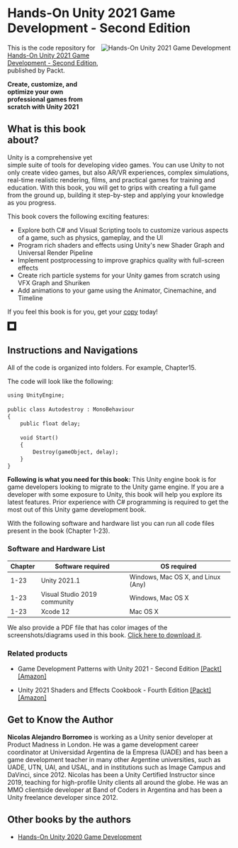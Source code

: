# Hands-On Unity 2021 Game Development - Second Edition

<a href="https://www.packtpub.com/product/hands-on-unity-2021-game-development-second-edition/9781801071482"><img src="https://static.packt-cdn.com/products/9781801071482/cover/smaller" alt="Hands-On Unity 2021 Game Development" height="256px" align="right"></a>

This is the code repository for [Hands-On Unity 2021 Game Development - Second Edition](https://www.packtpub.com/product/hands-on-unity-2021-game-development-second-edition/9781801071482), published by Packt.

**Create, customize, and optimize your own professional games from scratch with Unity 2021**

## What is this book about?
Unity is a comprehensive yet simple suite of tools for developing video games. You can use Unity to not only create video games, but also AR/VR experiences, complex simulations, real-time realistic rendering, films, and practical games for training and education. With this book, you will get to grips with creating a full game from the ground up, building it step-by-step and applying your knowledge as you progress.

This book covers the following exciting features: 
* Explore both C# and Visual Scripting tools to customize various aspects of a game, such as physics, gameplay, and the UI
* Program rich shaders and effects using Unity's new Shader Graph and Universal Render Pipeline
* Implement postprocessing to improve graphics quality with full-screen effects
* Create rich particle systems for your Unity games from scratch using VFX Graph and Shuriken
* Add animations to your game using the Animator, Cinemachine, and Timeline

If you feel this book is for you, get your [copy](https://www.amazon.com/dp/1801071489) today!

<a href="https://www.packtpub.com/?utm_source=github&utm_medium=banner&utm_campaign=GitHubBanner"><img src="https://raw.githubusercontent.com/PacktPublishing/GitHub/master/GitHub.png" 
alt="https://www.packtpub.com/" border="5" /></a>

## Instructions and Navigations
All of the code is organized into folders. For example, Chapter15.

The code will look like the following:
```
using UnityEngine;

public class Autodestroy : MonoBehaviour
{
    public float delay;

    void Start()
    {
        Destroy(gameObject, delay);
    }
}
```

**Following is what you need for this book:**
This Unity engine book is for game developers looking to migrate to the Unity game engine. If you are a developer with some exposure to Unity, this book will help you explore its latest features. Prior experience with C# programming is required to get the most out of this Unity game development book.

With the following software and hardware list you can run all code files present in the book (Chapter 1-23).

### Software and Hardware List

| Chapter  | Software required                   | OS required                        |
| -------- | ------------------------------------| -----------------------------------|
| 1-23        | Unity 2021.1                   | Windows, Mac OS X, and Linux (Any) |
| 1-23        | Visual Studio 2019 community           | Windows, Mac OS X |
| 1-23        |  Xcode 12         | Mac OS X |


We also provide a PDF file that has color images of the screenshots/diagrams used in this book. [Click here to download it](https://static.packt-cdn.com/downloads/9781801071482_ColorImages.pdf).

### Related products <Other books you may enjoy>
* Game Development Patterns with Unity 2021 - Second Edition [[Packt]](https://www.packtpub.com/product/game-development-patterns-with-unity-2021-second-edition/9781800200814) [[Amazon]](https://www.amazon.com/dp/1800200811)

* Unity 2021 Shaders and Effects Cookbook - Fourth Edition [[Packt]](https://www.packtpub.com/product/unity-2021-shaders-and-effects-cookbook-fourth-edition/9781839218620) [[Amazon]](https://www.amazon.com/dp/1839218622)

## Get to Know the Author
**Nicolas Alejandro Borromeo**
 is working as a Unity senior developer at Product Madness in London. He was a game development career coordinator at Universidad Argentina de la Empresa (UADE) and has been a game development teacher in many other Argentine universities, such as UADE, UTN, UAI, and USAL, and in institutions such as Image Campus and DaVinci, since 2012. Nicolas has been a Unity Certified Instructor since 2019, teaching for high-profile Unity clients all around the globe. He was an MMO clientside developer at Band of Coders in Argentina and has been a Unity freelance developer since 2012.


## Other books by the authors
* [Hands-On Unity 2020 Game Development](https://www.packtpub.com/product/hands-on-unity-2020-game-development/9781838642006)

